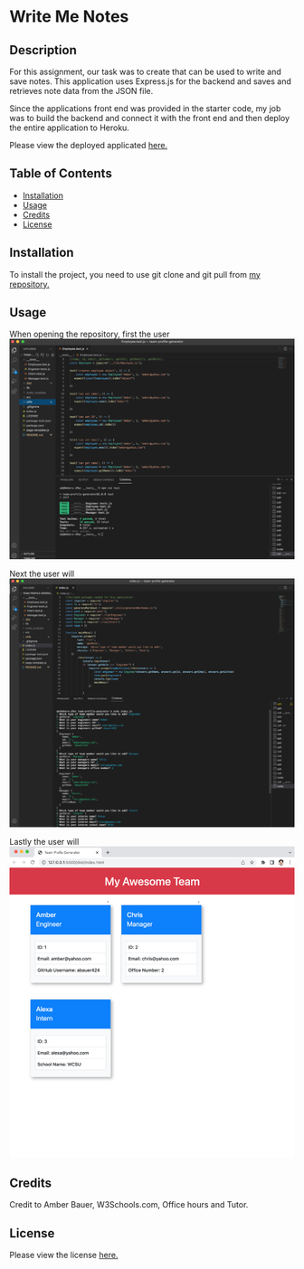 # Write Me Notes

## Description 

For this assignment, our task was to create that can be used to write and save notes. This application uses Express.js for the backend and saves and retrieves note data from the JSON file.

Since the applications front end was provided in the starter code, my job was to build the backend and connect it with the front end and then deploy the entire application to Heroku.

Please view the deployed applicated <a href ="https://abauer424.github.io/write-me-notes/"> here. </a>


## Table of Contents 

* [Installation](#installation)
* [Usage](#usage)
* [Credits](#credits)
* [License](#license)


## Installation

To install the project, you need to use git clone and git pull from <a href ="https://github.com/abauer424/write-me-notes">my repository.</a> 


## Usage 

When opening the repository, first the user
<img src="https://github.com/abauer424/team-profile-generator/blob/main/src/images/image1.png" alt="image of terminal"/>

Next the user will 
<img src="https://github.com/abauer424/team-profile-generator/blob/main/src/images/image2.png" alt="image of terminal"/>

Lastly the user will 
<img src="https://github.com/abauer424/team-profile-generator/blob/main/src/images/image3.png" alt="image of terminal"/>


## Credits

Credit to Amber Bauer, W3Schools.com, Office hours and Tutor.


## License

Please view the license <a href="https://github.com/abauer424/write-me-notes/blob/main/LICENSE">here.</a>


